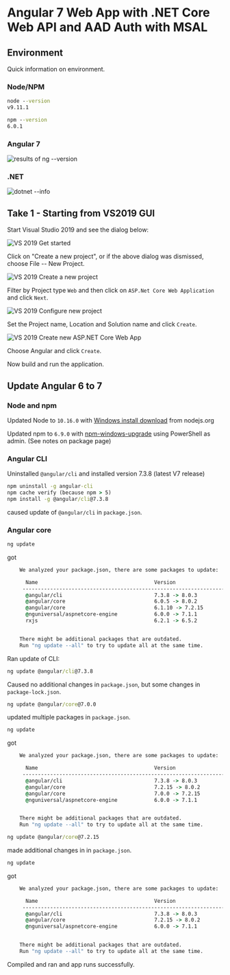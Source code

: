 # Angular 7 Web App with .NET Core Web API and AAD Auth with MSAL

## Environment

Quick information on environment.

### Node/NPM

```cmd
node --version
v9.11.1

npm --version
6.0.1
```

### Angular 7
![results of ng --version](img/01_ng_version.png)

### .NET
![dotnet --info](img/01a_dotnet_info.png)

## Take 1 - Starting from VS2019 GUI

Start Visual Studio 2019 and see the dialog below:

![VS 2019 Get started](img/02_VS2019_pickdlg.png)

Click on "Create a new project", or if the above dialog was dismissed,  choose File -- New Project.

![VS 2019 Create a new project](img/03_VS2019_pickdlg2.png)

Filter by Project type `Web` and then click on `ASP.Net Core Web Application` and click `Next`.

![VS 2019 Configure new project](img/04_VS2019_ConfigProject.png)

Set the Project name, Location and Solution name and click `Create`.

![VS 2019 Create new ASP.NET Core Web App](img/05_VS2019_CreateWebApp.png)

Choose Angular and click `Create`.

Now build and run the application.

## Update Angular 6 to 7

### Node and npm

Updated Node to `10.16.0` with [Windows install download](https://nodejs.org/en/download/)
from nodejs.org

Updated npm to `6.9.0` with [npm-windows-upgrade](https://www.npmjs.com/package/npm-windows-upgrade)
using PowerShell as admin.  (See notes on package page)

### Angular CLI

Uninstalled `@angular/cli` and installed version 7.3.8 (latest V7 release)
```cmd
npm uninstall -g angular-cli
npm cache verify (because npm > 5)
npm install -g @angular/cli@7.3.8
```
caused update of `@angular/cli` in `package.json`.

### Angular core

```cmd
ng update
```
got
```cmd
    We analyzed your package.json, there are some packages to update:

      Name                                      Version                  Command to update
     ---------------------------------------------------------------------------------------
      @angular/cli                              7.3.8 -> 8.0.3           ng update @angular/cli
      @angular/core                             6.0.5 -> 8.0.2           ng update @angular/core
      @angular/core                             6.1.10 -> 7.2.15         ng update @angular/core
      @nguniversal/aspnetcore-engine            6.0.0 -> 7.1.1           ng update @nguniversal/aspnetcore-engine
      rxjs                                      6.2.1 -> 6.5.2           ng update rxjs


    There might be additional packages that are outdated.
    Run "ng update --all" to try to update all at the same time.
```

Ran update of CLI:
```cmd
ng update @angular/cli@7.3.8
```
Caused no additional changes in `package.json`, but some changes
in `package-lock.json`.

```cmd
ng update @angular/core@7.0.0
```
updated multiple packages in `package.json`.

```cmd
ng update
```
got
```cmd
    We analyzed your package.json, there are some packages to update:

      Name                                      Version                  Command to update
     ---------------------------------------------------------------------------------------
      @angular/cli                              7.3.8 -> 8.0.3           ng update @angular/cli
      @angular/core                             7.2.15 -> 8.0.2          ng update @angular/core
      @angular/core                             7.0.0 -> 7.2.15          ng update @angular/core
      @nguniversal/aspnetcore-engine            6.0.0 -> 7.1.1           ng update @nguniversal/aspnetcore-engine


    There might be additional packages that are outdated.
    Run "ng update --all" to try to update all at the same time.
```

```cmd
ng update @angular/core@7.2.15
```
made additional changes in in `package.json`.
```cmd
ng update
```
got
```cmd
    We analyzed your package.json, there are some packages to update:

      Name                                      Version                  Command to update
     ---------------------------------------------------------------------------------------
      @angular/cli                              7.3.8 -> 8.0.3           ng update @angular/cli
      @angular/core                             7.2.15 -> 8.0.2          ng update @angular/core
      @nguniversal/aspnetcore-engine            6.0.0 -> 7.1.1           ng update @nguniversal/aspnetcore-engine


    There might be additional packages that are outdated.
    Run "ng update --all" to try to update all at the same time.
```

Compiled and ran and app runs successfully.
